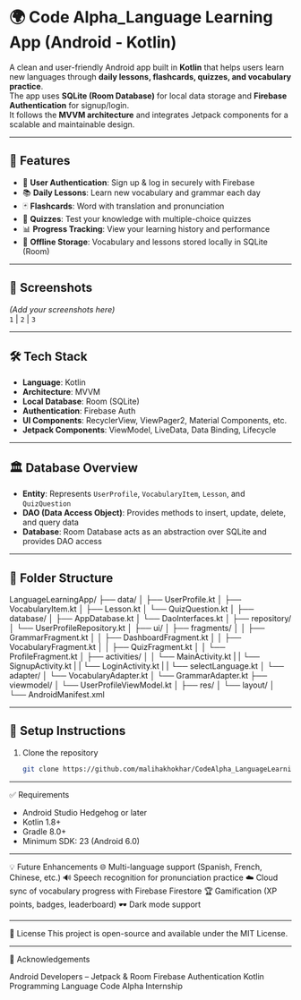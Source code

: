 # 🌍 Code Alpha_Language Learning App (Android - Kotlin)

A clean and user-friendly Android app built in **Kotlin** that helps users learn new languages through **daily lessons, flashcards, quizzes, and vocabulary practice**.  
The app uses **SQLite (Room Database)** for local data storage and **Firebase Authentication** for signup/login.  
It follows the **MVVM architecture** and integrates Jetpack components for a scalable and maintainable design.

---

## 🚀 Features
- 🔑 **User Authentication**: Sign up & log in securely with Firebase  
- 📚 **Daily Lessons**: Learn new vocabulary and grammar each day  
- 🃏 **Flashcards**: Word with translation and pronunciation  
- 📝 **Quizzes**: Test your knowledge with multiple-choice quizzes  
- 📊 **Progress Tracking**: View your learning history and performance  
- 💾 **Offline Storage**: Vocabulary and lessons stored locally in SQLite (Room)  

---

## 📱 Screenshots  
*(Add your screenshots here)*  
`1` | `2` | `3`

---

## 🛠️ Tech Stack
- **Language**: Kotlin  
- **Architecture**: MVVM  
- **Local Database**: Room (SQLite)  
- **Authentication**: Firebase Auth  
- **UI Components**: RecyclerView, ViewPager2, Material Components, etc.  
- **Jetpack Components**: ViewModel, LiveData, Data Binding, Lifecycle  

---

## 🏛️ Database Overview
- **Entity**: Represents `UserProfile`, `VocabularyItem`, `Lesson`, and `QuizQuestion`  
- **DAO (Data Access Object)**: Provides methods to insert, update, delete, and query data  
- **Database**: Room Database acts as an abstraction over SQLite and provides DAO access  

---

## 📁 Folder Structure
LanguageLearningApp/
├── data/
│ ├── UserProfile.kt
│ ├── VocabularyItem.kt
│ ├── Lesson.kt
│ └── QuizQuestion.kt
│
├── database/
│ ├── AppDatabase.kt
│ └── DaoInterfaces.kt
│
├── repository/
│ └── UserProfileRepository.kt
│
├── ui/
│ ├── fragments/
│ │ ├── GrammarFragment.kt
│ │ ├── DashboardFragment.kt
│ │ ├── VocabularyFragment.kt
│ │ ├── QuizFragment.kt
│ │ └── ProfileFragment.kt
│ ├── activities/
│ │ └── MainActivity.kt
| | └── SignupActivity.kt
| | └── LoginActivity.kt
| | └── selectLanguage.kt
│ └── adapter/
│ └── VocabularyAdapter.kt
│ └── GrammarAdapter.kt
├── viewmodel/
│ └── UserProfileViewModel.kt
│
├── res/
│ └── layout/
│
└── AndroidManifest.xml

-----

## 🔧 Setup Instructions
1. Clone the repository  
   ```bash
   git clone https://github.com/malihakhokhar/CodeAlpha_LanguageLearningApp.git

-------

✅ Requirements
- Android Studio Hedgehog or later
- Kotlin 1.8+
- Gradle 8.0+
- Minimum SDK: 23 (Android 6.0)

---

💡 Future Enhancements
🌐 Multi-language support (Spanish, French, Chinese, etc.)
🔊 Speech recognition for pronunciation practice
☁️ Cloud sync of vocabulary progress with Firebase Firestore
🏆 Gamification (XP points, badges, leaderboard)
🕶️ Dark mode support

-----

📄 License
This project is open-source and available under the MIT License.

------

🙌 Acknowledgements

Android Developers – Jetpack & Room
Firebase Authentication
Kotlin Programming Language
Code Alpha Internship
